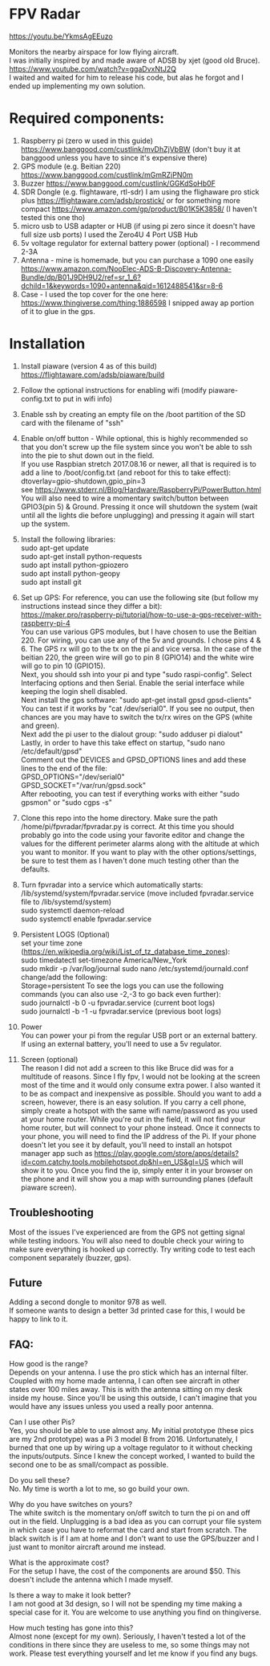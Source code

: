 # FPV Radar

https://youtu.be/YkmsAgEEuzo

Monitors the nearby airspace for low flying aircraft.  
I was initially inspired by and made aware of ADSB by xjet (good old Bruce). https://www.youtube.com/watch?v=ggaDvxNtJ2Q  
I waited and waited for him to release his code, but alas he forgot and I ended up implementing my own solution. 

# Required components:

1) Raspberry pi (zero w used in this guide) https://www.banggood.com/custlink/mvDhZjVbBW (don't buy it at banggood unless you have to since it's expensive there)
2) GPS module (e.g. Beitian 220) https://www.banggood.com/custlink/mGmRZjPN0m
3) Buzzer https://www.banggood.com/custlink/GGKdSoHb0F
4) SDR Dongle (e.g. flightaware, rtl-sdr) I am using the flighaware pro stick plus https://flightaware.com/adsb/prostick/ or for something more compact https://www.amazon.com/gp/product/B01K5K3858/ (I haven't tested this one tho)
5) micro usb to USB adapter or HUB (if using pi zero since it doesn't have full size usb ports) I used the Zero4U 4 Port USB Hub
6) 5v voltage regulator for external battery power (optional) - I recommend 2-3A
7) Antenna - mine is homemade, but you can purchase a 1090 one easily https://www.amazon.com/NooElec-ADS-B-Discovery-Antenna-Bundle/dp/B01J9DH9U2/ref=sr_1_6?dchild=1&keywords=1090+antenna&qid=1612488541&sr=8-6
8) Case - I used the top cover for the one here: https://www.thingiverse.com/thing:1886598 I snipped away ap portion of it to glue in the gps.

# Installation

1) Install piaware (version 4 as of this build) https://flightaware.com/adsb/piaware/build  

2) Follow the optional instructions for enabling wifi (modify piaware-config.txt to put in wifi info)  

3) Enable ssh by creating an empty file on the /boot partition of the SD card with the filename of "ssh"  

4) Enable on/off button - While optional, this is highly recommended so that you don't screw up the file system since you won't be able to ssh into the pie to shut down out in the field.  
If you use Raspbian stretch 2017.08.16 or newer, all that is required is to add a line to /boot/config.txt (and reboot for this to take effect):  
dtoverlay=gpio-shutdown,gpio_pin=3  
see https://www.stderr.nl/Blog/Hardware/RaspberryPi/PowerButton.html  
You will also need to wire a momentary switch/button between GPIO3(pin 5) & Ground. Pressing it once will shutdown the system (wait until all the lights die before unplugging) and pressing it again will start up the system.

5) Install the following libraries:  
sudo apt-get update  
sudo apt-get install python-requests  
sudo apt install python-gpiozero  
sudo apt install python-geopy  
sudo apt install git  

6) Set up GPS:
For reference, you can use the following site (but follow my instructions instead since they differ a bit):    
https://maker.pro/raspberry-pi/tutorial/how-to-use-a-gps-receiver-with-raspberry-pi-4  
You can use various GPS modules, but I have chosen to use the Beitian 220. For wiring, you can use any of the 5v and grounds. I chose pins 4 & 6. The GPS rx will go to the tx on the pi and vice versa. In the case of the beitian 220, the green wire will go to pin 8 (GPIO14) and the white wire will go to pin 10 (GPIO15).  
Next, you should ssh into your pi and type "sudo raspi-config". Select Interfacing options and then Serial. Enable the serial interface while keeping the login shell disabled.  
Next install the gps software: "sudo apt-get install gpsd gpsd-clients"  
You can test if it works by "cat /dev/serial0". If you see no output, then chances are you may have to switch the tx/rx wires on the GPS (white and green).  
Next add the pi user to the dialout group: "sudo adduser pi dialout"  
Lastly, in order to have this take effect on startup, "sudo nano /etc/default/gpsd"  
Comment out the DEVICES and GPSD_OPTIONS lines and add these lines to the end of the file:  
GPSD_OPTIONS="/dev/serial0"  
GPSD_SOCKET="/var/run/gpsd.sock"  
After rebooting, you can test if everything works with either "sudo gpsmon" or "sudo cgps -s"  


7) Clone this repo into the home directory. Make sure the path /home/pi/fpvradar/fpvradar.py is correct. At this time you should probably go into the code using your favorite editor and change the values for the different perimeter alarms along with the altitude at which you want to monitor. If you want to play with the other options/settings, be sure to test them as I haven't done much testing other than the defaults.

8) Turn fpvradar into a service which automatically starts:
/lib/systemd/system/fpvradar.service (move included fpvradar.service file to /lib/systemd/system)    
sudo systemctl daemon-reload  
sudo systemctl enable fpvradar.service    

9) Persistent LOGS (Optional)  
set your time zone (https://en.wikipedia.org/wiki/List_of_tz_database_time_zones):  
sudo timedatectl set-timezone America/New_York  
sudo mkdir -p /var/log/journal
sudo nano /etc/systemd/journald.conf
change/add the following:  
Storage=persistent
To see the logs you can use the following commands (you can also use -2,-3 to go back even further):  
sudo journalctl -b 0 -u fpvradar.service (current boot logs)  
sudo journalctl -b -1 -u fpvradar.service (previous boot logs) 

10) Power  
You can power your pi from the regular USB port or an external battery. If using an external battery, you'll need to use a 5v regulator. 

11) Screen (optional)  
The reason I did not add a screen to this like Bruce did was for a multitude of reasons. Since I fly fpv, I would not be looking at the screen most of the time and it would only consume extra power. I also wanted it to be as compact and inexpensive as possible. Should you want to add a screen, however, there is an easy solution. If you carry a cell phone, simply create a hotspot with the same wifi name/password as you used at your home router. While you're out in the field, it will not find your home router, but will connect to your phone instead. Once it connects to your phone, you will need to find the IP address of the Pi. If your phone doesn't let you see it by default, you'll need to install an hotspot manager app such as https://play.google.com/store/apps/details?id=com.catchy.tools.mobilehotspot.dp&hl=en_US&gl=US which will show it to you. Once you find the ip, simply enter it in your browser on the phone and it will show you a map with surrounding planes (default piaware screen). 

## Troubleshooting  
Most of the issues I've experienced are from the GPS not getting signal while testing indoors. You will also need to double check your wiring to make sure everything is hooked up correctly. Try writing code to test each component separately (buzzer, gps).

## Future  
Adding a second dongle to monitor 978 as well.  
If someone wants to design a better 3d printed case for this, I would be happy to link to it.

## FAQ: 

How good is the range?  
Depends on your antenna. I use the pro stick which has an internal filter. Coupled with my home made antenna, I can often see aircraft in other states over 100 miles away. This is with the antenna sitting on my desk inside my house. Since you'll be using this outside, I can't imagine that you would have any issues unless you used a really poor antenna.

Can I use other Pis?  
Yes, you should be able to use almost any. My initial prototype (these pics are my 2nd prototype) was a Pi 3 model B from 2016. Unfortunately, I burned that one up by wiring up a voltage regulator to it without checking the inputs/outputs. Since I knew the concept worked, I wanted to build the second one to be as small/compact as possible.  

Do you sell these?  
No. My time is worth a lot to me, so go build your own.  

Why do you have switches on yours?  
The white switch is the momentary on/off switch to turn the pi on and off out in the field. Unplugging is a bad idea as you can corrupt your file system in which case you have to reformat the card and start from scratch. The black switch is if I am at home and I don't want to use the GPS/buzzer and I just want to monitor aircraft around me instead.  

What is the approximate cost?  
For the setup I have, the cost of the components are around $50. This doesn't include the antenna which I made myself.  

Is there a way to make it look better?  
I am not good at 3d design, so I will not be spending my time making a special case for it. You are welcome to use anything you find on thingiverse.

How much testing has gone into this?  
Almost none (except for my own). Seriously, I haven't tested a lot of the conditions in there since they are useless to me, so some things may not work. Please test everything yourself and let me know if you find any bugs. 
